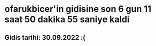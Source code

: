 # ofarukbicer'in gidisine son 6 gun 11 saat 50 dakika 55 saniye kaldi

## Gidis tarihi: 30.09.2022 :(